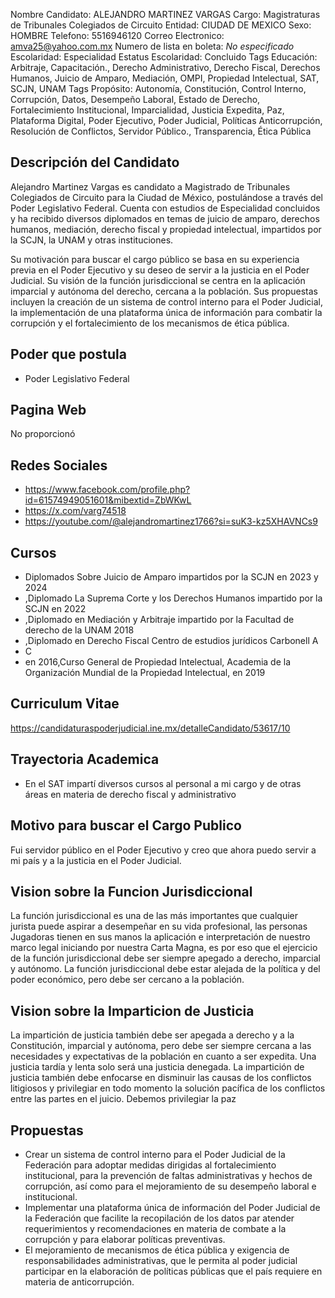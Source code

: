 Nombre Candidato: ALEJANDRO MARTINEZ VARGAS
Cargo: Magistraturas de Tribunales Colegiados de Circuito
Entidad: CIUDAD DE MEXICO
Sexo: HOMBRE
Telefono: 5516946120
Correo Electronico: amva25@yahoo.com.mx
Numero de lista en boleta: *No especificado*
Escolaridad: Especialidad
Estatus Escolaridad: Concluido
Tags Educación: Arbitraje, Capacitación., Derecho Administrativo, Derecho Fiscal, Derechos Humanos, Juicio de Amparo, Mediación, OMPI, Propiedad Intelectual, SAT, SCJN, UNAM
Tags Propósito: Autonomía, Constitución, Control Interno, Corrupción, Datos, Desempeño Laboral, Estado de Derecho, Fortalecimiento Institucional, Imparcialidad, Justicia Expedita, Paz, Plataforma Digital, Poder Ejecutivo, Poder Judicial, Políticas Anticorrupción, Resolución de Conflictos, Servidor Público., Transparencia, Ética Pública


## Descripción del Candidato 

Alejandro Martinez Vargas es candidato a Magistrado de Tribunales Colegiados de Circuito para la Ciudad de México, postulándose a través del Poder Legislativo Federal. Cuenta con estudios de Especialidad concluidos y ha recibido diversos diplomados en temas de juicio de amparo, derechos humanos, mediación, derecho fiscal y propiedad intelectual, impartidos por la SCJN, la UNAM y otras instituciones.

Su motivación para buscar el cargo público se basa en su experiencia previa en el Poder Ejecutivo y su deseo de servir a la justicia en el Poder Judicial. Su visión de la función jurisdiccional se centra en la aplicación imparcial y autónoma del derecho, cercana a la población. Sus propuestas incluyen la creación de un sistema de control interno para el Poder Judicial, la implementación de una plataforma única de información para combatir la corrupción y el fortalecimiento de los mecanismos de ética pública.


## Poder que postula

- Poder Legislativo Federal


## Pagina Web

No proporcionó


## Redes Sociales

- https://www.facebook.com/profile.php?id=61574949051601&mibextid=ZbWKwL
- https://x.com/varg74518
- https://youtube.com/@alejandromartinez1766?si=suK3-kz5XHAVNCs9


## Cursos

- Diplomados Sobre Juicio de Amparo impartidos por la SCJN en 2023 y 2024
- ,Diplomado La Suprema Corte y los Derechos Humanos impartido por la SCJN en 2022
- ,Diplomado en Mediación y Arbitraje impartido por la Facultad de derecho de la UNAM 2018
- ,Diplomado en Derecho Fiscal Centro de estudios jurídicos Carbonell A
- C
- en 2016,Curso General de Propiedad Intelectual, Academia de la Organización Mundial de la Propiedad Intelectual, en 2019


## Curriculum Vitae

https://candidaturaspoderjudicial.ine.mx/detalleCandidato/53617/10


## Trayectoria Academica

- En el SAT impartí diversos cursos al personal a mi cargo y de otras áreas en materia de derecho fiscal y administrativo


## Motivo para buscar el Cargo Publico

Fui servidor público en el Poder Ejecutivo y creo que ahora puedo servir a mi país y a la justicia en el Poder Judicial.


## Vision sobre la Funcion Jurisdiccional

La función jurisdiccional es una de las más importantes que cualquier jurista puede aspirar a desempeñar en su vida profesional, las personas Jugadoras tienen en sus manos la aplicación e interpretación de nuestro marco legal iniciando por nuestra Carta Magna, es por eso que el ejercicio de la función jurisdiccional debe ser siempre apegado a derecho, imparcial y autónomo. La función jurisdiccional debe estar alejada de la política y del poder económico, pero debe ser cercano a la población.


## Vision sobre la Imparticion de Justicia

La impartición de justicia también debe ser apegada a derecho y a la Constitución, imparcial y autónoma, pero debe ser siempre cercana a las necesidades y expectativas de la población en cuanto a ser expedita. Una justicia tardía y lenta solo será una justicia denegada. La impartición de justicia también debe enfocarse en disminuir las causas de los conflictos litigiosos y privilegiar en todo momento la solución pacífica de los conflictos entre las partes en el juicio. Debemos privilegiar la paz


## Propuestas

- Crear un sistema de control interno para el Poder Judicial de la Federación para adoptar medidas dirigidas al fortalecimiento institucional, para la prevención de faltas administrativas y hechos de corrupción, así como para el mejoramiento de su desempeño laboral e institucional.
- Implementar una plataforma única de información del Poder Judicial de la Federación que facilite la recopilación de los datos par atender requerimientos y recomendaciones en materia de combate a la corrupción y para elaborar políticas preventivas.
- El mejoramiento de mecanismos de ética pública y exigencia de responsabilidades administrativas, que le permita al poder judicial participar en la elaboración de políticas públicas que el país requiere en materia de anticorrupción.

